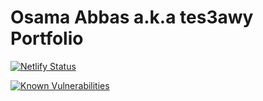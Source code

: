 # Osama Abbas a.k.a tes3awy Portfolio

[![Netlify Status](https://api.netlify.com/api/v1/badges/d75f469a-848d-4449-966a-178c9256c9cd/deploy-status)](https://app.netlify.com/sites/tes3awy/deploys)

[![Known Vulnerabilities](https://snyk.io/test/github/Tes3awy/tes3awy.github.io/badge.svg?targetFile=package.json)](https://snyk.io/test/github/Tes3awy/tes3awy.github.io?targetFile=package.json)